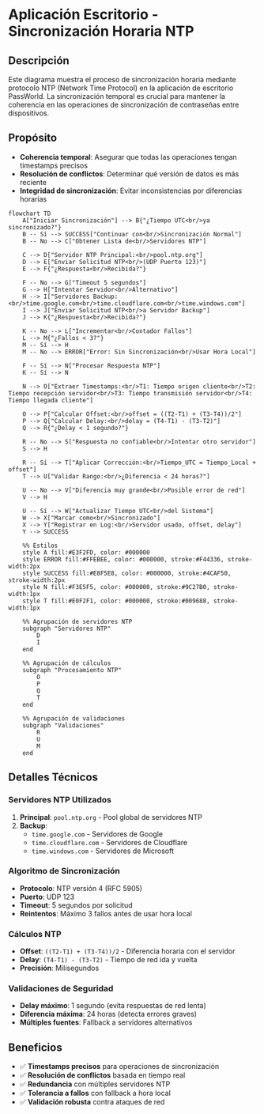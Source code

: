 # Aplicación Escritorio - Sincronización Horaria NTP

## Descripción
Este diagrama muestra el proceso de sincronización horaria mediante protocolo NTP (Network Time Protocol) en la aplicación de escritorio PassWorld. La sincronización temporal es crucial para mantener la coherencia en las operaciones de sincronización de contraseñas entre dispositivos.

## Propósito
- **Coherencia temporal**: Asegurar que todas las operaciones tengan timestamps precisos
- **Resolución de conflictos**: Determinar qué versión de datos es más reciente
- **Integridad de sincronización**: Evitar inconsistencias por diferencias horarias

```mermaid
flowchart TD
    A["Iniciar Sincronización"] --> B{"¿Tiempo UTC<br/>ya sincronizado?"}
    B -- Sí --> SUCCESS["Continuar con<br/>Sincronización Normal"]
    B -- No --> C["Obtener Lista de<br/>Servidores NTP"]
    
    C --> D["Servidor NTP Principal:<br/>pool.ntp.org"]
    D --> E["Enviar Solicitud NTP<br/>(UDP Puerto 123)"]
    E --> F{"¿Respuesta<br/>Recibida?"}
    
    F -- No --> G["Timeout 5 segundos"]
    G --> H["Intentar Servidor<br/>Alternativo"]
    H --> I["Servidores Backup:<br/>time.google.com<br/>time.cloudflare.com<br/>time.windows.com"]
    I --> J["Enviar Solicitud NTP<br/>a Servidor Backup"]
    J --> K{"¿Respuesta<br/>Recibida?"}
    
    K -- No --> L["Incrementar<br/>Contador Fallos"]
    L --> M{"¿Fallos < 3?"}
    M -- Sí --> H
    M -- No --> ERROR["Error: Sin Sincronización<br/>Usar Hora Local"]
    
    F -- Sí --> N["Procesar Respuesta NTP"]
    K -- Sí --> N
    
    N --> O["Extraer Timestamps:<br/>T1: Tiempo origen cliente<br/>T2: Tiempo recepción servidor<br/>T3: Tiempo transmisión servidor<br/>T4: Tiempo llegada cliente"]
    
    O --> P["Calcular Offset:<br/>offset = ((T2-T1) + (T3-T4))/2"]
    P --> Q["Calcular Delay:<br/>delay = (T4-T1) - (T3-T2)"]
    Q --> R{"¿Delay < 1 segundo?"}
    
    R -- No --> S["Respuesta no confiable<br/>Intentar otro servidor"]
    S --> H
    
    R -- Sí --> T["Aplicar Corrección:<br/>Tiempo_UTC = Tiempo_Local + offset"]
    T --> U["Validar Rango:<br/>¿Diferencia < 24 horas?"]
    
    U -- No --> V["Diferencia muy grande<br/>Posible error de red"]
    V --> H
    
    U -- Sí --> W["Actualizar Tiempo UTC<br/>del Sistema"]
    W --> X["Marcar como<br/>Sincronizado"]
    X --> Y["Registrar en Log:<br/>Servidor usado, offset, delay"]
    Y --> SUCCESS

    %% Estilos
    style A fill:#E3F2FD, color: #000000
    style ERROR fill:#FFEBEE, color: #000000, stroke:#F44336, stroke-width:2px
    style SUCCESS fill:#E8F5E8, color: #000000, stroke:#4CAF50, stroke-width:2px
    style N fill:#F3E5F5, color: #000000, stroke:#9C27B0, stroke-width:1px
    style T fill:#E0F2F1, color: #000000, stroke:#009688, stroke-width:1px

    %% Agrupación de servidores NTP
    subgraph "Servidores NTP"
        D
        I
    end
    
    %% Agrupación de cálculos
    subgraph "Procesamiento NTP"
        O
        P
        Q
        T
    end
    
    %% Agrupación de validaciones
    subgraph "Validaciones"
        R
        U
        M
    end
```

## Detalles Técnicos

### Servidores NTP Utilizados
1. **Principal**: `pool.ntp.org` - Pool global de servidores NTP
2. **Backup**:
   - `time.google.com` - Servidores de Google
   - `time.cloudflare.com` - Servidores de Cloudflare  
   - `time.windows.com` - Servidores de Microsoft

### Algoritmo de Sincronización
- **Protocolo**: NTP versión 4 (RFC 5905)
- **Puerto**: UDP 123
- **Timeout**: 5 segundos por solicitud
- **Reintentos**: Máximo 3 fallos antes de usar hora local

### Cálculos NTP
- **Offset**: `((T2-T1) + (T3-T4))/2` - Diferencia horaria con el servidor
- **Delay**: `(T4-T1) - (T3-T2)` - Tiempo de red ida y vuelta
- **Precisión**: Milisegundos

### Validaciones de Seguridad
- **Delay máximo**: 1 segundo (evita respuestas de red lenta)
- **Diferencia máxima**: 24 horas (detecta errores graves)
- **Múltiples fuentes**: Fallback a servidores alternativos

## Beneficios
- ✅ **Timestamps precisos** para operaciones de sincronización
- ✅ **Resolución de conflictos** basada en tiempo real
- ✅ **Redundancia** con múltiples servidores NTP
- ✅ **Tolerancia a fallos** con fallback a hora local
- ✅ **Validación robusta** contra ataques de red
